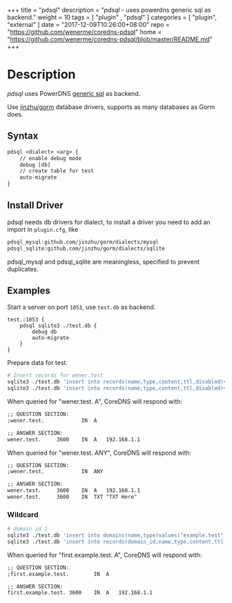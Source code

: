 +++
title = "pdsql"
description = "*pdsql* - uses powerdns generic sql as backend."
weight = 10
tags = [  "plugin" , "pdsql" ]
categories = [ "plugin", "external" ]
date = "2017-12-09T10:26:00+08:00"
repo = "https://github.com/wenerme/coredns-pdsql"
home = "https://github.com/wenerme/coredns-pdsql/blob/master/README.md"
+++

# Description

*pdsql* uses PowerDNS [generic sql](https://github.com/PowerDNS/pdns/tree/master/pdns/backends/gsql) as backend.

Use [jinzhu/gorm](https://github.com/jinzhu/gorm) database drivers, supports as many databases as Gorm does.


## Syntax

~~~ txt
pdsql <dialect> <arg> {
    // enable debug mode
    debug [db]
    // create table for test
    auto-migrate
}
~~~

## Install Driver
pdsql needs db drivers for dialect, to install a driver you need to add an import in `plugin.cfg`, like

~~~ txt
pdsql_mysql:github.com/jinzhu/gorm/dialects/mysql
pdsql_sqlite:github.com/jinzhu/gorm/dialects/sqlite
~~~

pdsql_mysql and pdsql_sqlite are meaningless, specified to prevent duplicates.

## Examples

Start a server on port `1053`, use `test.db` as backend.

~~~ corefile
test.:1053 {
    pdsql sqlite3 ./test.db {
        debug db
        auto-migrate
    }
}
~~~

Prepare data for test.

~~~ bash
# Insert records for wener.test
sqlite3 ./test.db 'insert into records(name,type,content,ttl,disabled)values("wener.test","A","192.168.1.1",3600,0)'
sqlite3 ./test.db 'insert into records(name,type,content,ttl,disabled)values("wener.test","TXT","TXT Here",3600,0)'
~~~

When queried for "wener.test. A", CoreDNS will respond with:

~~~ txt
;; QUESTION SECTION:
;wener.test.			IN	A

;; ANSWER SECTION:
wener.test.		3600	IN	A	192.168.1.1
~~~

When queried for "wener.test. ANY", CoreDNS will respond with:

~~~ txt
;; QUESTION SECTION:
;wener.test.			IN	ANY

;; ANSWER SECTION:
wener.test.		3600	IN	A	192.168.1.1
wener.test.		3600	IN	TXT	"TXT Here"
~~~

### Wildcard

~~~ bash
# domain id 1
sqlite3 ./test.db 'insert into domains(name,type)values("example.test","NATIVE")'
sqlite3 ./test.db 'insert into records(domain_id,name,type,content,ttl,disabled)values(1,"*.example.test","A","192.168.1.1",3600,0)'
~~~

When queried for "first.example.test. A", CoreDNS will respond with:

~~~ txt
;; QUESTION SECTION:
;first.example.test.		IN	A

;; ANSWER SECTION:
first.example.test.	3600	IN	A	192.168.1.1
~~~
